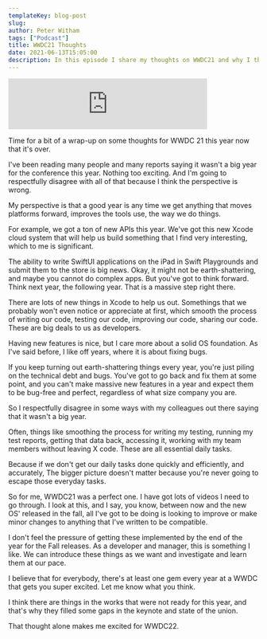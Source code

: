 ```yaml
---
templateKey: blog-post
slug: 
author: Peter Witham
tags: ["Podcast"]
title: WWDC21 Thoughts
date: 2021-06-13T15:05:00
description: In this episode I share my thoughts on WWDC21 and why I think it was bigger than it appeared.
---
```


<iframe src="https://anchor.fm/compileswift/embed/episodes/WWDC21-Thoughts-e12mtq2" height="102px" width="400px" frameborder="0" scrolling="no"></iframe>

Time for a bit of a wrap-up on some thoughts for WWDC 21 this year now that it's over.

I've been reading many people and many reports saying it wasn't a big year for the conference this year. Nothing too exciting. And I'm going to respectfully disagree with all of that because I think the perspective is wrong.

My perspective is that a good year is any time we get anything that moves platforms forward, improves the tools use, the way we do things.

For example, we got a ton of new APIs this year. We've got this new Xcode cloud system that will help us build something that I find very interesting, which to me is significant.

The ability to write SwiftUI applications on the iPad in Swift Playgrounds and submit them to the store is big news. Okay, it might not be earth-shattering, and maybe you cannot do complex apps. But you've got to think forward. Think next year, the following year. That is a massive step right there.

There are lots of new things in Xcode to help us out. Somethings that we probably won't even notice or appreciate at first, which smooth the process of writing our code, testing our code, improving our code, sharing our code. These are big deals to us as developers.

Having new features is nice, but I care more about a solid OS foundation. As I've said before, I like off years, where it is about fixing bugs.

If you keep turning out earth-shattering things every year, you're just piling on the technical debt and bugs. You've got to go back and fix them at some point, and you can't make massive new features in a year and expect them to be bug-free and perfect, regardless of what size company you are.

So I respectfully disagree in some ways with my colleagues out there saying that it wasn't a big year.

Often, things like smoothing the process for writing my testing, running my test reports, getting that data back, accessing it, working with my team members without leaving X code. These are all essential daily tasks.

Because if we don't get our daily tasks done quickly and efficiently, and accurately, The bigger picture doesn't matter because you're never going to escape those everyday tasks.

So for me, WWDC21 was a perfect one. I have got lots of videos I need to go through. I look at this, and I say, you know, between now and the new OS' released in the fall, all I've got to be doing is looking to improve or make minor changes to anything that I've written to be compatible.

I don't feel the pressure of getting these implemented by the end of the year for the Fall releases. As a developer and manager, this is something I like. We can introduce these things as we want and investigate and learn them at our pace.

I believe that for everybody, there's at least one gem every year at a WWDC that gets you super excited. Let me know what you think.

I think there are things in the works that were not ready for this year, and that's why they filled some gaps in the keynote and state of the union.

That thought alone makes me excited for WWDC22.